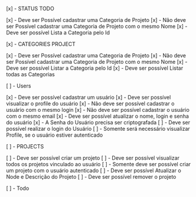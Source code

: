 [x] - STATUS TODO

[x] - Deve ser Possível cadastrar uma Categoria de Projeto 
[x] - Não deve ser Possível cadastrar uma Categoria de Projeto com o mesmo Nome 
[x] - Deve ser possível Lista a Categoria pelo Id


[x] - CATEGORIES PROJECT 

[x] - Deve ser Possível cadastrar uma Categoria de Projeto 
[x] - Não deve ser Possível cadastrar uma Categoria de Projeto com o mesmo Nome 
[x] - Deve ser possível Listar a Categoria pelo Id
[x] - Deve ser possível Listar todas as Categorias


[ ] - Users

[x] - Deve ser possível cadastrar um usuário 
[x] - Deve ser possível visualizar o profile do usuário
[x] - Não deve ser possível cadastrar o usuário com o mesmo login
[x] - Não deve ser possível cadastrar o usuário com o mesmo email
[x] - Deve ser possível atualizar o nome, login e senha do usuário
[x] - A Senha do Usuário precisa ser criptografada
[ ] - Deve ser possível realizar o login do Usuário
[ ] - Somente será necessário visualizar Profile, se o usuário estiver autenticado


[ ] - PROJECTS

[ ] - Deve ser possível criar um projeto 
[ ] - Deve ser possível visualizar todos os projetos vinculado ao usuário
[ ] - Somente deve ser possível criar um projeto com o usuário autenticado
[ ] - Deve ser possível Atualizar o Node e Descrição do Projeto
[ ] - Deve ser possível remover o projeto


[ ] - Todo


